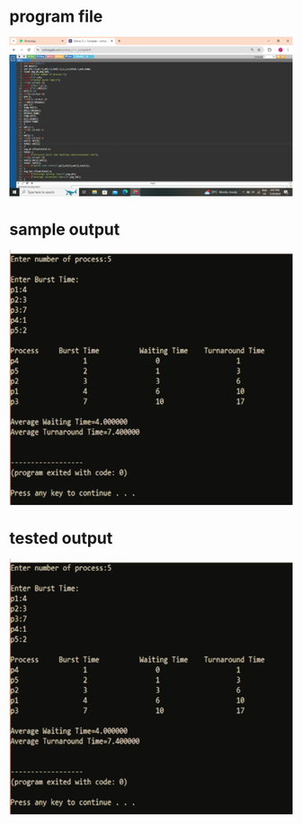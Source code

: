 # program file
![program file](program.png)

# sample output
![sample output](programoutput.png)

# tested output
![tested output](testedoutput.png)
